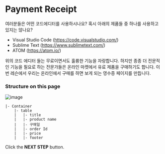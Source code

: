 # Payment Receipt

여러분들은 어떤 코드에디터를 사용하시나요? 혹시 아래의 제품들 중 하나를 사용하고 있지는 않나요?

* Visual Studio Code (https://code.visualstudio.com/)
* Sublime Text (https://www.sublimetext.com/)
* ATOM (https://atom.io/)

위의 코드 에디터 들는 무료이면서도 훌륭한 기능을 자랑합니다. 하지만 종종 더 전문적인 기능을 필요로 하는 전문가들은 온라인 마켓에서 유료 제품을 구매하기도 합니다. 이번 레슨에서 우리는 온라인에서 구매를 하면 보게 되는 영수증 페이지를 만듭니다.



### Structure on this page

![image](https://res.cloudinary.com/dyiqg9qhi/image/upload/v1532609841/wire/img-wire-04.jpg)

```
|- Container
    |- table
    |   |- title
    |   |- product name
    |   |- 구매일
    |   |- order Id
    |   |- price
    |   |- footer
```



Click the **NEXT STEP** button.